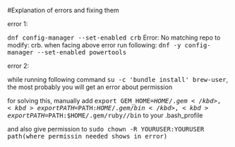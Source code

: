 #Explanation of errors and fixing them

error 1:

<kbd>dnf config-manager --set-enabled crb</kbd>
  Error: No matching repo to modify: crb.
when facing above error run following:
<kbd>dnf -y config-manager --set-enabled powertools</kbd>

error 2:

while running following command <kbd>su -c 'bundle install' brew-user</kbd>, the most probably you will get an error about permission

for solving this,
manually add <kbd>export GEM_HOME=$HOME/.gem</kbd>, <kbd>export PATH=$PATH:$HOME/.gem/bin</kbd>, <kbd>exportPATH=$PATH:$HOME/.gem/ruby/<version>/bin</kbd> to your .bash_profile

and also give permission to <kbd>sudo chown -R YOURUSER:YOURUSER path(where permissin needed shows in error)</kbd>
